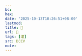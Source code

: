 ```yaml
---
bc:
hex:
date: '2025-10-13T10:26:51+08:00'
lastmod:
title: 􀥤
url: 􀥤
tags: [灌]
src: DCCV
note:
---
```

